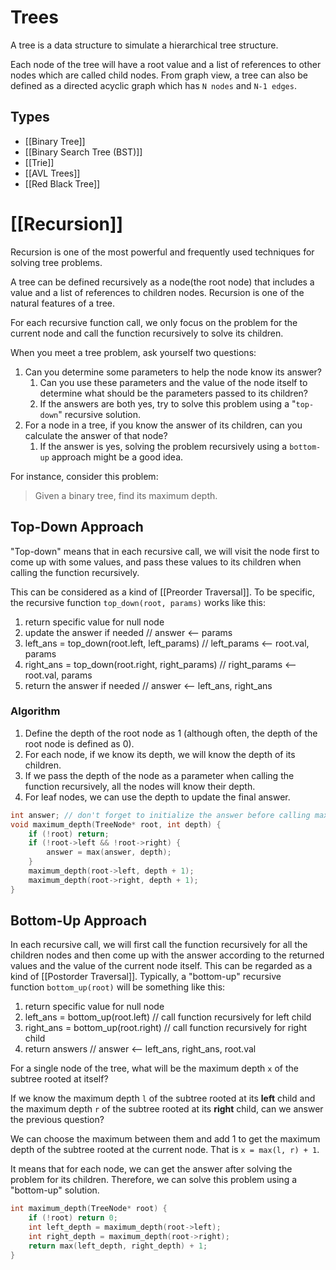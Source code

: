 # Trees

A tree is a data structure to simulate a hierarchical tree structure.

Each node of the tree will have a root value and a list of references to other nodes which are called child nodes.
From graph view, a tree can also be defined as a directed acyclic graph which has `N nodes` and `N-1 edges`.
## Types

- [[Binary Tree]]
- [[Binary Search Tree (BST)]]
- [[Trie]]
- [[AVL Trees]]
- [[Red Black Tree]]

# [[Recursion]]

Recursion is one of the most powerful and frequently used techniques for solving tree problems.

A tree can be defined recursively as a node(the root node) that includes a value and a list of references to children nodes. Recursion is one of the natural features of a tree.

For each recursive function call, we only focus on the problem for the current node and call the function recursively to solve its children.

When you meet a tree problem, ask yourself two questions: 

1. Can you determine some parameters to help the node know its answer? 
	1. Can you use these parameters and the value of the node itself to determine what should be the parameters passed to its children? 
	2. If the answers are both yes, try to solve this problem using a "`top-down`" recursive solution.
2. For a node in a tree, if you know the answer of its children, can you calculate the answer of that node? 
	1. If the answer is yes, solving the problem recursively using a `bottom-up` approach might be a good idea.

For instance, consider this problem: 

> Given a binary tree, find its maximum depth.

## Top-Down Approach

"Top-down" means that in each recursive call, we will visit the node first to come up with some values, and pass these values to its children when calling the function recursively. 

This can be considered as a kind of [[Preorder Traversal]]. To be specific, the recursive function `top_down(root, params)` works like this:

1. return specific value for null node
2. update the answer if needed                                 // answer <-- params
3. left_ans = top_down(root.left, left_params)          // left_params <-- root.val, params
4. right_ans = top_down(root.right, right_params)   // right_params <-- root.val, params
5. return the answer if needed                                  // answer <-- left_ans, right_ans

### Algorithm

1. Define the depth of the root node as 1 (although often, the depth of the root node is defined as 0). 
2. For each node, if we know its depth, we will know the depth of its children. 
3. If we pass the depth of the node as a parameter when calling the function recursively, all the nodes will know their depth. 
4. For leaf nodes, we can use the depth to update the final answer. 

```cpp
int answer; // don't forget to initialize the answer before calling maximum_depth
void maximum_depth(TreeNode* root, int depth) {
    if (!root) return;
    if (!root->left && !root->right) {
        answer = max(answer, depth);
    }
    maximum_depth(root->left, depth + 1);
    maximum_depth(root->right, depth + 1);
}
```
## Bottom-Up Approach

In each recursive call, we will first call the function recursively for all the children nodes and then come up with the answer according to the returned values and the value of the current node itself. 
This can be regarded as a kind of [[Postorder Traversal]]. Typically, a "bottom-up" recursive function `bottom_up(root)` will be something like this:

1. return specific value for null node
2. left_ans = bottom_up(root.left)         // call function recursively for left child
3. right_ans = bottom_up(root.right)     // call function recursively for right child
4. return answers                                   // answer <-- left_ans, right_ans, root.val

For a single node of the tree, what will be the maximum depth `x` of the subtree rooted at itself?

If we know the maximum depth `l` of the subtree rooted at its **left** child and the maximum depth `r` of the subtree rooted at its **right** child, can we answer the previous question? 

We can choose the maximum between them and add 1 to get the maximum depth of the subtree rooted at the current node. That is `x = max(l, r) + 1`.

It means that for each node, we can get the answer after solving the problem for its children. Therefore, we can solve this problem using a "bottom-up" solution.

```cpp
int maximum_depth(TreeNode* root) {
    if (!root) return 0;
    int left_depth = maximum_depth(root->left);
    int right_depth = maximum_depth(root->right);
    return max(left_depth, right_depth) + 1;
}
```